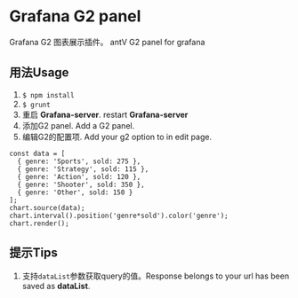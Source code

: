 # Grafana G2 panel
Grafana G2 图表展示插件。
antV G2 panel for grafana
## 用法Usage
1. `$ npm install`
2. `$ grunt`
3. 重启 **Grafana-server**. restart **Grafana-server**
4. 添加G2 panel. Add a G2 panel.
5. 编辑G2的配置项. Add your g2 option to in edit page.
```
const data = [
  { genre: 'Sports', sold: 275 },
  { genre: 'Strategy', sold: 115 },
  { genre: 'Action', sold: 120 },
  { genre: 'Shooter', sold: 350 },
  { genre: 'Other', sold: 150 }
];
chart.source(data);
chart.interval().position('genre*sold').color('genre');
chart.render();
```

## 提示Tips
1. 支持`dataList`参数获取query的值。Response belongs to your url has been saved as **dataList**.